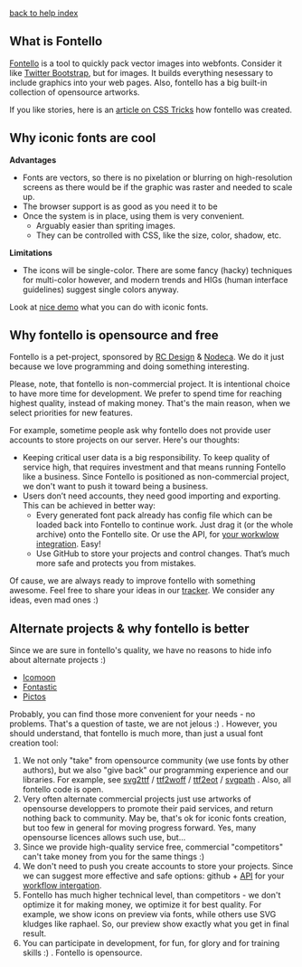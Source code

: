 [back to help index](Help)

## What is Fontello

[Fontello](http://fontello.com) is a tool to quickly pack vector images into webfonts. Consider it like [Twitter Bootstrap](http://getbootstrap.com/), but for images. It builds everything nesessary to include graphics into your web pages. Also, fontello has a big built-in collection of opensource artworks.

If you like stories, here is an [article on CSS Tricks](http://css-tricks.com/fontello-past-future-icon-font-service/) how fontello was created.

## Why iconic fonts are cool

__Advantages__

- Fonts are vectors, so there is no pixelation or blurring on high-resolution screens as there would be if the graphic was raster and needed to scale up.
- The browser support is as good as you need it to be
- Once the system is in place, using them is very convenient.
  - Arguably easier than spriting images.
  - They can be controlled with CSS, like the size, color, shadow, etc.

__Limitations__

- The icons will be single-color. There are some fancy (hacky) techniques for multi-color however, and modern trends and HIGs (human interface guidelines) suggest single colors anyway.

Look at [nice demo](http://css-tricks.com/examples/IconFont/) what you can do with iconic fonts.


## Why fontello is opensource and free

Fontello is a pet-project, sponsored by [RC Design](http://forum.rcdesign.ru/) & [Nodeca](http://nodeca.com/). We do it just because we love programming and doing something interesting.

Please, note, that fontello is non-commercial project. It is intentional choice to have more time for development. We prefer to spend time for reaching highest quality, instead of making money. That's the main reason, when we select priorities for new features.

For example, sometime people ask why fontello does not provide user accounts to store projects on our server. Here's our thoughts:

- Keeping critical user data is a big responsibility. To keep quality of service high, that requires investment and that means running Fontello like a business. Since Fontello is positioned as non-commercial project, we don't want to push it toward being a business.
- Users don’t need accounts, they need good importing and exporting. This can be achieved in better way:
  - Every generated font pack already has config file which can be loaded back into Fontello to continue work. Just drag it (or the whole archive) onto the Fontello site. Or use the API, for [your workwlow integration](https://github.com/fontello/fontello/wiki/How-to-save-and-load-projects). Easy!
  - Use GitHub to store your projects and control changes. That’s much more safe and protects you from mistakes.

Of cause, we are always ready to improve fontello with something awesome. Feel free to share your ideas in our [tracker](https://github.com/fontello/fontello/issues). We consider any ideas, even mad ones :)


## Alternate projects & why fontello is better

Since we are sure in fontello's quality, we have no reasons to hide info about alternate projects :)

- [Icomoon](http://icomoon.io)
- [Fontastic](http://fontastic.me/)
- [Pictos](http://pictos.cc/server/)

Probably, you can find those more convenient for your needs - no problems. That's a question of taste, we are not jelous :) . However, you should understand, that fontello is much more, than just a usual font creation tool:

1. We not only "take" from opensource community (we use fonts by other authors), but we also "give back" our programming experience and our libraries. For example, see [svg2ttf](https://github.com/fontello/svg2ttf) / [ttf2woff](https://github.com/fontello/ttf2woff) / [ttf2eot](https://github.com/fontello/ttf2eot) / [svgpath](https://github.com/fontello/svgpath) . Also, all fontello code is open.
2. Very often alternate commercial projects just use artworks of opensourse developpers to promote their paid services, and return nothing back to community. May be, that's ok for iconic fonts creation, but too few in general for moving progress forward. Yes, many opensourse licences allows such use, but...
3. Since we provide high-quality service free, commercial "competitors" can't take money from you for the same things :)
4. We don't need to push you create accounts to store your projects. Since we can suggest more effective and safe options: github + [API](https://github.com/fontello/fontello#developers-api) for your [workflow intergation](https://github.com/fontello/fontello/wiki/How-to-save-and-load-projects).
5. Fontello has much higher technical level, than competitors - we don't optimize it for making money, we optimize it for best quality. For example, we show icons on preview via fonts, while others use SVG kludges like raphael. So, our preview show exactly what you get in final result.
6. You can participate in development, for fun, for glory and for training skills :) . Fontello is opensource.